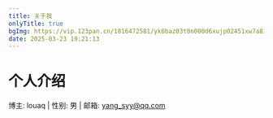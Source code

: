 ```yaml
---
title: 关于我
onlyTitle: true
bgImg: https://vip.123pan.cn/1816472581/yk6baz03t0n000d6xujp02451xw7a8iqDIYPAqF0DqJ1DGxwDIiw.png
date: 2025-03-23 19:21:13
---
```


# 个人介绍
博主: louaq | 性别: 男 | 邮箱: yang_syy@qq.com

